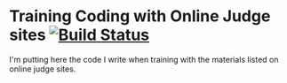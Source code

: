 # Training Coding with Online Judge sites [![Build Status][travis-img]][travis-url]

[travis-url]: https://travis-ci.org/altermarkive/Training-Coding-Python
[travis-img]: https://travis-ci.org/altermarkive/Training-Coding-Python.svg?branch=master

I'm putting here the code I write when training with the materials listed on online judge sites.
